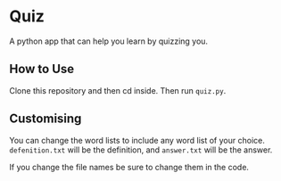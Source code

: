 # Quiz
A python app that can help you learn by quizzing you.

## How to Use

Clone this repository and then cd inside. Then run `quiz.py`.

## Customising

You can change the word lists to include any word list of your choice. `defenition.txt` will be the definition, and `answer.txt` will be the answer.

If you change the file names be sure to change them in the code.
